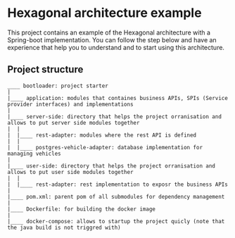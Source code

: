 # Hexagonal architecture example
This project contains an example of the Hexagonal architecture with a Spring-boot implementation.
You can follow the step below and have an experience that help you to understand and to start using this architecture.

## Project structure  
```
____ bootloader: project starter 
|
|____ application: modules that containes business APIs, SPIs (Service provider interfaces) and implementations
|
|____ server-side: directory that helps the project orranisation and allows to put server side modules together
|  |
|  |____ rest-adapter: modules where the rest API is defined
|  |
|  |____ postgres-vehicle-adapter: database implementation for managing vehicles
|
|____ user-side: directory that helps the project orranisation and allows to put user side modules together
|  |
|  |____ rest-adapter: rest implementation to exposr the business APIs
|
|____ pom.xml: parent pom of all submodules for dependency management
|
|____ Dockerfile: for building the docker image
|
|____ docker-compose: allows to startup the project quicly (note that the java build is not triggred with)
```

